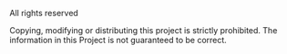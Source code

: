 All rights reserved

Copying, modifying or distributing this project is strictly prohibited. 
The information in this Project is not guaranteed to be correct.

